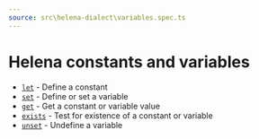 ```yaml
---
source: src\helena-dialect\variables.spec.ts
---
```

# Helena constants and variables

- [`let`](../../pages/helena-dialect/commands/let.md) - Define a constant
- [`set`](../../pages/helena-dialect/commands/set.md) - Define or set a variable
- [`get`](../../pages/helena-dialect/commands/get.md) - Get a constant or variable value
- [`exists`](../../pages/helena-dialect/commands/exists.md) - Test for existence of a constant or variable
- [`unset`](../../pages/helena-dialect/commands/unset.md) - Undefine a variable


